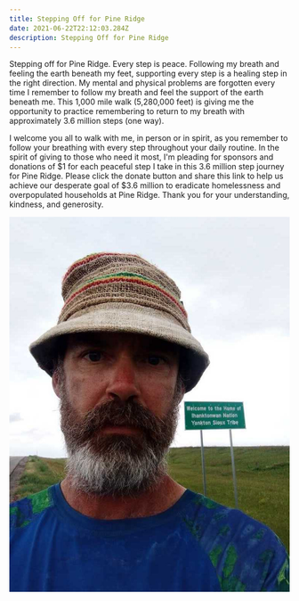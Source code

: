 ```yaml
---
title: Stepping Off for Pine Ridge
date: 2021-06-22T22:12:03.284Z
description: Stepping Off for Pine Ridge
---
```

Stepping off for Pine Ridge. Every step is peace. Following my breath and feeling the earth beneath my feet, supporting every step is a healing step in the right direction. My mental and physical problems are forgotten every time I remember to follow my breath and feel the support of the earth beneath me. This 1,000 mile walk (5,280,000 feet) is giving me the opportunity to practice remembering to return to my breath with approximately 3.6 million steps (one way).

I welcome you all to walk with me, in person or in spirit, as you remember to follow your breathing with every step throughout your daily routine. In the spirit of giving to those who need it most, I'm pleading for sponsors and donations of $1 for each peaceful step I take in this 3.6 million step journey for Pine Ridge.  Please click the donate button and share this link to help us achieve our desperate goal of $3.6 million to eradicate homelessness and overpopulated households at Pine Ridge. Thank you for your understanding, kindness, and generosity.



![Mike making it to the Home of the Ihanktonwan Nation](image.jpg "Home of the Ihanktonwan Nation Yankton Sioux Tribe")